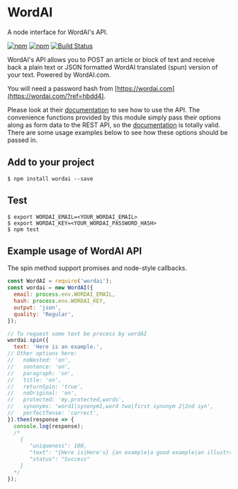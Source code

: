 # WordAI

A node interface for WordAI's API.

[![npm](https://img.shields.io/npm/v/wordai.svg)](https://www.npmjs.com/package/wordai)
[![npm](https://img.shields.io/npm/dt/wordai.svg)](https://www.npmjs.com/package/wordai)
[![Build Status](https://travis-ci.org/braytonstafford/wordai.svg?branch=master)](https://travis-ci.org/braytonstafford/wordai)

WordAI's API allows you to POST an article or block of text and receive back a plain text or JSON formatted WordAI translated (spun) version of your text. Powered by WordAI.com.

You will need a password hash from [https://wordai.com](https://wordai.com/?ref=hbdd4).

Please look at their [documentation](https://wordai.com/api.php) to see how to use the API. The convenience functions provided by this module
simply pass their options along as form data to the REST API, so the [documentation](https://wordai.com/api.php)
is totally valid. There are some usage examples below to see how these options should be passed in.

## Add to your project
```shell
$ npm install wordai --save
```

## Test
```shell
$ export WORDAI_EMAIL=<YOUR_WORDAI_EMAIL>
$ export WORDAI_KEY=<YOUR_WORDAI_PASSWORD_HASH>
$ npm test
```

## Example usage of WordAI API
The spin method support promises and node-style callbacks.
```js
const WordAI = require('wordai');
const wordai = new WordAI({
  email: process.env.WORDAI_EMAIL,
  hash: process.env.WORDAI_KEY,
  output: 'json',
  quality: 'Regular',
});

// To request some text be process by wordAI
wordai.spin({
  text: 'Here is an example.',
// Other options here:
//   noNested: 'on',
//   sentence: 'on',
//   paragraph: 'on',
//   title: 'on',
//   returnSpin: 'true',
//   noOriginal: 'on',
//   protected: 'my,protected,words',
//   synonyms: 'word1|synonym1,word two|first synonym 2|2nd syn',
//   perfectTense: 'correct',
}).then(response => {
  console.log(response);
  /*
    {
       "uniqueness": 100,
       "text": "{Here is|Here's} {an example|a good example|an illustration}.\n",
       "status": "Success"
    }
  */
});
```
